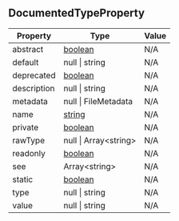 ## DocumentedTypeProperty

| Property    | Type                                                                                                | Value |
| ----------- | --------------------------------------------------------------------------------------------------- | ----- |
| abstract    | [boolean](https://developer.mozilla.org/en-US/docs/Web/JavaScript/Reference/Global_Objects/Boolean) | N/A   |
| default     | null \| string                                                                                      | N/A   |
| deprecated  | [boolean](https://developer.mozilla.org/en-US/docs/Web/JavaScript/Reference/Global_Objects/Boolean) | N/A   |
| description | null \| string                                                                                      | N/A   |
| metadata    | null \| FileMetadata                                                                                | N/A   |
| name        | [string](https://developer.mozilla.org/en-US/docs/Web/JavaScript/Reference/Global_Objects/String)   | N/A   |
| private     | [boolean](https://developer.mozilla.org/en-US/docs/Web/JavaScript/Reference/Global_Objects/Boolean) | N/A   |
| rawType     | null \| Array\<string>                                                                              | N/A   |
| readonly    | [boolean](https://developer.mozilla.org/en-US/docs/Web/JavaScript/Reference/Global_Objects/Boolean) | N/A   |
| see         | Array\<string>                                                                                      | N/A   |
| static      | [boolean](https://developer.mozilla.org/en-US/docs/Web/JavaScript/Reference/Global_Objects/Boolean) | N/A   |
| type        | null \| string                                                                                      | N/A   |
| value       | null \| string                                                                                      | N/A   |

